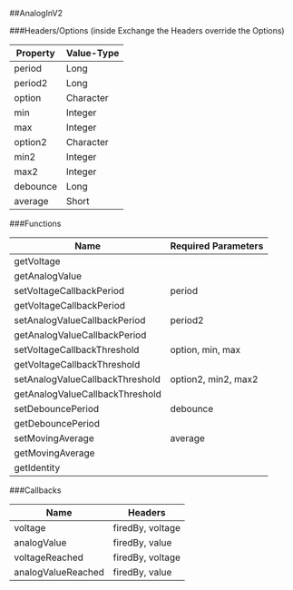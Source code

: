 ##AnalogInV2


###Headers/Options (inside Exchange the Headers override the Options)


| Property             | Value-Type                              |
|----------------------|-----------------------------------------|
|               period |       Long |
|              period2 |       Long |
|               option |  Character |
|                  min |    Integer |
|                  max |    Integer |
|              option2 |  Character |
|                 min2 |    Integer |
|                 max2 |    Integer |
|             debounce |       Long |
|              average |      Short |



###Functions

| Name                 | Required Parameters                      |
|----------------------|------------------------------------------|
|           getVoltage |                                          |
|       getAnalogValue |                                          |
| setVoltageCallbackPeriod |                                   period |
| getVoltageCallbackPeriod |                                          |
| setAnalogValueCallbackPeriod |                                  period2 |
| getAnalogValueCallbackPeriod |                                          |
| setVoltageCallbackThreshold |                         option, min, max |
| getVoltageCallbackThreshold |                                          |
| setAnalogValueCallbackThreshold |                      option2, min2, max2 |
| getAnalogValueCallbackThreshold |                                          |
|    setDebouncePeriod |                                 debounce |
|    getDebouncePeriod |                                          |
|     setMovingAverage |                                  average |
|     getMovingAverage |                                          |
|          getIdentity |                                          |




###Callbacks

| Name                 | Headers                                  |
|----------------------|------------------------------------------|
|              voltage |                         firedBy, voltage |
|          analogValue |                           firedBy, value |
|       voltageReached |                         firedBy, voltage |
|   analogValueReached |                           firedBy, value |


